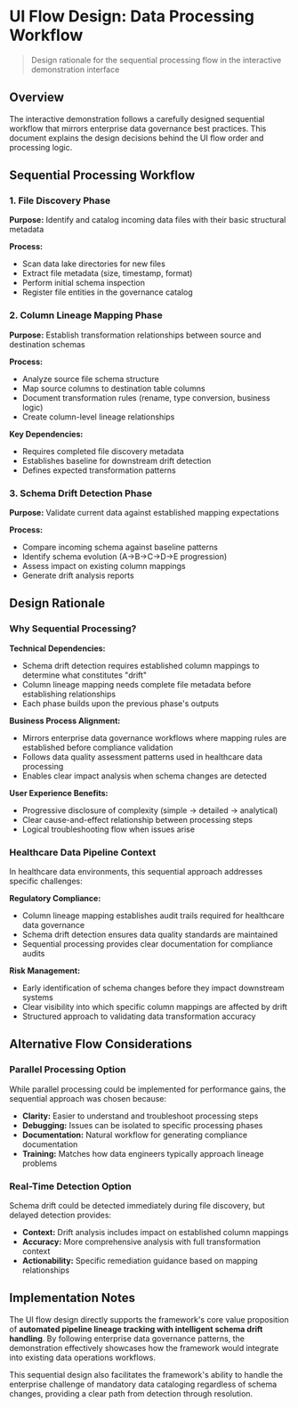 # UI Flow Design: Data Processing Workflow

> Design rationale for the sequential processing flow in the interactive demonstration interface

## Overview

The interactive demonstration follows a carefully designed sequential workflow that mirrors enterprise data governance best practices. This document explains the design decisions behind the UI flow order and processing logic.

## Sequential Processing Workflow

### 1. File Discovery Phase
**Purpose:** Identify and catalog incoming data files with their basic structural metadata

**Process:**
- Scan data lake directories for new files
- Extract file metadata (size, timestamp, format)
- Perform initial schema inspection
- Register file entities in the governance catalog

### 2. Column Lineage Mapping Phase  
**Purpose:** Establish transformation relationships between source and destination schemas

**Process:**
- Analyze source file schema structure
- Map source columns to destination table columns
- Document transformation rules (rename, type conversion, business logic)
- Create column-level lineage relationships

**Key Dependencies:**
- Requires completed file discovery metadata
- Establishes baseline for downstream drift detection
- Defines expected transformation patterns

### 3. Schema Drift Detection Phase
**Purpose:** Validate current data against established mapping expectations

**Process:**
- Compare incoming schema against baseline patterns
- Identify schema evolution (A→B→C→D→E progression)
- Assess impact on existing column mappings
- Generate drift analysis reports

## Design Rationale

### Why Sequential Processing?

**Technical Dependencies:**
- Schema drift detection requires established column mappings to determine what constitutes "drift"
- Column lineage mapping needs complete file metadata before establishing relationships
- Each phase builds upon the previous phase's outputs

**Business Process Alignment:**
- Mirrors enterprise data governance workflows where mapping rules are established before compliance validation
- Follows data quality assessment patterns used in healthcare data processing
- Enables clear impact analysis when schema changes are detected

**User Experience Benefits:**
- Progressive disclosure of complexity (simple → detailed → analytical)
- Clear cause-and-effect relationship between processing steps
- Logical troubleshooting flow when issues arise

### Healthcare Data Pipeline Context

In healthcare data environments, this sequential approach addresses specific challenges:

**Regulatory Compliance:**
- Column lineage mapping establishes audit trails required for healthcare data governance
- Schema drift detection ensures data quality standards are maintained
- Sequential processing provides clear documentation for compliance audits

**Risk Management:**
- Early identification of schema changes before they impact downstream systems
- Clear visibility into which specific column mappings are affected by drift
- Structured approach to validating data transformation accuracy

## Alternative Flow Considerations

### Parallel Processing Option
While parallel processing could be implemented for performance gains, the sequential approach was chosen because:

- **Clarity:** Easier to understand and troubleshoot processing steps
- **Debugging:** Issues can be isolated to specific processing phases
- **Documentation:** Natural workflow for generating compliance documentation
- **Training:** Matches how data engineers typically approach lineage problems

### Real-Time Detection Option
Schema drift could be detected immediately during file discovery, but delayed detection provides:

- **Context:** Drift analysis includes impact on established column mappings
- **Accuracy:** More comprehensive analysis with full transformation context
- **Actionability:** Specific remediation guidance based on mapping relationships

## Implementation Notes

The UI flow design directly supports the framework's core value proposition of **automated pipeline lineage tracking with intelligent schema drift handling**. By following enterprise data governance patterns, the demonstration effectively showcases how the framework would integrate into existing data operations workflows.

This sequential design also facilitates the framework's ability to handle the enterprise challenge of mandatory data cataloging regardless of schema changes, providing a clear path from detection through resolution.
